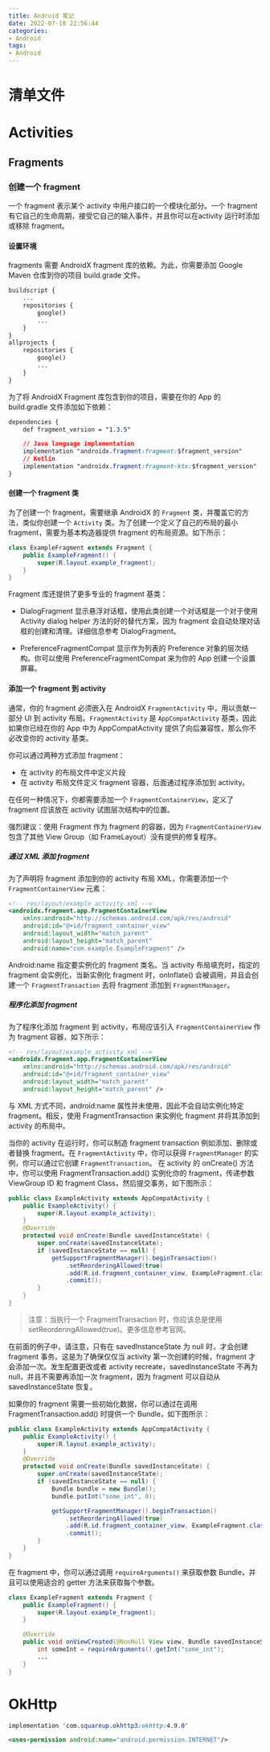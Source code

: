 ```yaml
---
title: Android 笔记
date: 2022-07-18 22:56:44
categories:
- Android
tags:
- Android
---
```


# 清单文件

# Activities

## Fragments
### 创建一个 fragment
一个 fragment 表示某个 activity 中用户接口的一个模块化部分。一个 fragment 有它自己的生命周期，接受它自己的输入事件，并且你可以在activity 运行时添加或移除 fragment。

#### 设置环境
fragments 需要 AndroidX fragment 库的依赖。为此，你需要添加 Google Maven 仓库到你的项目 build.grade 文件。
```css
buildscript {
    ...
    repositories {
        google()
        ...
    }
}
allprojects {
    repositories {
        google()
        ...
    }
}
```

为了将 AndroidX Fragment 库包含到你的项目，需要在你的 App 的 build.gradle 文件添加如下依赖：

```css
dependencies {
    def fragment_version = "1.3.5"

    // Java language implementation
    implementation "androidx.fragment:fragment:$fragment_version"
    // Kotlin
    implementation "androidx.fragment:fragment-ktx:$fragment_version"
}
```

#### 创建一个 fragment 类
为了创建一个 fragment，需要继承 AndroidX 的 `Fragment` 类，并覆盖它的方法，类似你创建一个 `Activity` 类。为了创建一个定义了自己的布局的最小 fragment，需要为基本构造器提供 fragment 的布局资源。如下所示：
```java
class ExampleFragment extends Fragment {
    public ExampleFragment() {
        super(R.layout.example_fragment);
    }
}
```

Fragment 库还提供了更多专业的 fragment 基类：

- DialogFragment
显示悬浮对话框，使用此类创建一个对话框是一个对于使用 Activity  dialog helper 方法的好的替代方案，因为 fragment 会自动处理对话框的创建和清理。详细信息参考 DialogFragment。

- PreferenceFragmentCompat
显示作为列表的 Preference 对象的层次结构。你可以使用 
PreferenceFragmentCompat 来为你的 App 创建一个设置屏幕。

#### 添加一个 fragment 到 activity
通常，你的 fragment 必须嵌入在 AndroidX `FragmentActivity` 中，用以贡献一部分 UI 到 activity 布局。`FragmentActivity` 是 `AppCompatActivity` 基类，因此如果你已经在你的 App 中为 AppCompatActivity 提供了向后兼容性，那么你不必改变你的 activity 基类。

你可以通过两种方式添加 fragment：
- 在 activity 的布局文件中定义片段
- 在 activity 布局文件定义 fragment 容器，后面通过程序添加到 activity。

在任何一种情况下，你都需要添加一个 `FragmentContainerView`，定义了 fragment 应该放在 activity 试图层次结构中的位置。

强烈建议：使用 Fragment 作为 fragment 的容器，因为 `FragmentContainerView` 包含了其他 View Group（如 FrameLayout）没有提供的修复程序。

##### 通过 XML 添加 fragment
为了声明将 fragment 添加到你的 activity 布局 XML，你需要添加一个 `FragmentContainerView` 元素：
```xml
<!-- res/layout/example_activity.xml -->
<androidx.fragment.app.FragmentContainerView
    xmlns:android="http://schemas.android.com/apk/res/android"
    android:id="@+id/fragment_container_view"
    android:layout_width="match_parent"
    android:layout_height="match_parent"
    android:name="com.example.ExampleFragment" />
```
Android:name 指定要实例化的 fragment 类名。当 activity 布局填充时，指定的 fragment 会实例化，当新实例化 fragment 时，onInflate() 会被调用，并且会创建一个 `FragmentTransaction` 去将 fragment 添加到 `FragmentManager`。

##### 程序化添加 fragment
为了程序化添加 fragment 到 activity，布局应该引入 `FragmentContainerView` 作为 fragment 容器，如下所示：

```xml
<!-- res/layout/example_activity.xml -->
<androidx.fragment.app.FragmentContainerView
    xmlns:android="http://schemas.android.com/apk/res/android"
    android:id="@+id/fragment_container_view"
    android:layout_width="match_parent"
    android:layout_height="match_parent" />
```
与 XML 方式不同，android:name 属性并未使用，因此不会自动实例化特定 fragment。相反，使用 FragmentTransaction 来实例化 fragment 并将其添加到 activity 的布局中。

当你的 activity 在运行时，你可以制造 fragment transaction 例如添加、删除或者替换 fragment。在 `FragmentActivity` 中，你可以获得 `FragmentManager` 的实例，你可以通过它创建 `FragmentTransaction`。 在 activity 的 onCreate() 方法中，你可以使用 FragmentTransaction.add() 实例化你的 fragment，传递参数 ViewGroup ID 和 fragment Class，然后提交事务，如下图所示：

```java
public class ExampleActivity extends AppCompatActivity {
    public ExampleActivity() {
        super(R.layout.example_activity);
    }
    @Override
    protected void onCreate(Bundle savedInstanceState) {
        super.onCreate(savedInstanceState);
        if (savedInstanceState == null) {
            getSupportFragmentManager().beginTransaction()
                .setReorderingAllowed(true)
                .add(R.id.fragment_container_view, ExampleFragment.class, null)
                .commit();
        }
    }
}
```

> 注意：当执行一个 FragmentTransaction 时，你应该总是使用 setReorderingAllowed(true)。更多信息参考官网。


在前面的例子中，请注意，只有在 savedInstanceState 为 null 时，才会创建 fragment 事务。这是为了确保仅仅当 activity 第一次创建的时候，fragment 才会添加一次。发生配置更改或者 activity recreate，savedInstanceState 不再为 null，并且不需要再添加一次 fragment，因为 fragment 可以自动从 savedInstanceState 恢复。

如果你的 fragment 需要一些初始化数据，你可以通过在调用 FragmentTransaction.add() 时提供一个 Bundle，如下图所示：

```java
public class ExampleActivity extends AppCompatActivity {
    public ExampleActivity() {
        super(R.layout.example_activity);
    }
    @Override
    protected void onCreate(Bundle savedInstanceState) {
        super.onCreate(savedInstanceState);
        if (savedInstanceState == null) {
            Bundle bundle = new Bundle();
            bundle.putInt("some_int", 0);

            getSupportFragmentManager().beginTransaction()
                .setReorderingAllowed(true)
                .add(R.id.fragment_container_view, ExampleFragment.class, bundle)
                .commit();
        }
    }
}
```
在 fragment 中，你可以通过调用 `requireArguments()` 来获取参数 Bundle，并且可以使用适合的 getter 方法来获取每个参数。
```java
class ExampleFragment extends Fragment {
    public ExampleFragment() {
        super(R.layout.example_fragment);
    }

    @Override
    public void onViewCreated(@NonNull View view, Bundle savedInstanceState) {
        int someInt = requireArguments().getInt("some_int");
        ...
    }
}
```


# OkHttp
```css
implementation 'com.squareup.okhttp3:okhttp:4.9.0'
```

```xml
<uses-permission android:name="android.permission.INTERNET"/>
```